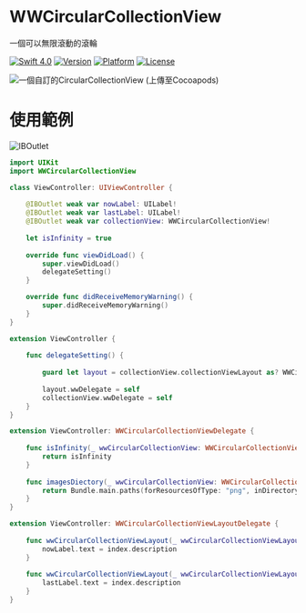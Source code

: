 # WWCircularCollectionView
一個可以無限滾動的滾輪

[![Swift 4.0](https://img.shields.io/badge/Swift-4.0-orange.svg?style=flat)](https://developer.apple.com/swift/) [![Version](https://img.shields.io/cocoapods/v/WWCircularCollectionView.svg?style=flat)](http://cocoapods.org/pods/WWRotaryWheel) [![Platform](https://img.shields.io/cocoapods/p/WWCircularCollectionView.svg?style=flat)](http://cocoapods.org/pods/WWRotaryWheel) [![License](https://img.shields.io/cocoapods/l/WWCircularCollectionView.svg?style=flat)](http://cocoapods.org/pods/WWRotaryWheel)

![ 一個自訂的CircularCollectionView (上傳至Cocoapods) ](https://raw.githubusercontent.com/William-Weng/WWCircularCollectionView/master/WWCircularCollectionView.gif)

# 使用範例
![IBOutlet](https://raw.githubusercontent.com/William-Weng/WWCircularCollectionView/master/IBOutlet.png)

```swift
import UIKit
import WWCircularCollectionView

class ViewController: UIViewController {
    
    @IBOutlet weak var nowLabel: UILabel!
    @IBOutlet weak var lastLabel: UILabel!
    @IBOutlet weak var collectionView: WWCircularCollectionView!
    
    let isInfinity = true
    
    override func viewDidLoad() {
        super.viewDidLoad()
        delegateSetting()
    }

    override func didReceiveMemoryWarning() {
        super.didReceiveMemoryWarning()
    }
}

extension ViewController {
    
    func delegateSetting() {
        
        guard let layout = collectionView.collectionViewLayout as? WWCircularCollectionViewLayout else { return }
        
        layout.wwDelegate = self
        collectionView.wwDelegate = self
    }
}

extension ViewController: WWCircularCollectionViewDelegate {
    
    func isInfinity(_ wwCircularCollectionView: WWCircularCollectionView) -> Bool {
        return isInfinity
    }
    
    func imagesDiectory(_ wwCircularCollectionView: WWCircularCollectionView) -> [String] {
        return Bundle.main.paths(forResourcesOfType: "png", inDirectory: "Images")
    }
}

extension ViewController: WWCircularCollectionViewLayoutDelegate {
    
    func wwCircularCollectionViewLayout(_ wwCircularCollectionViewLayout: WWCircularCollectionViewLayout, selectedIndex index: Int) {
        nowLabel.text = index.description
    }
    
    func wwCircularCollectionViewLayout(_ wwCircularCollectionViewLayout: WWCircularCollectionViewLayout, lastSelectedIndex index: Int) {
        lastLabel.text = index.description
    }
}
```